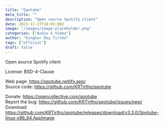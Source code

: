```yaml
---
title: "Spotube"
meta_title: ""
description: "Open source Spotify client"
date: 2023-11-27T18:03:00Z
image: "/images/image-placeholder.png"
categories: ["Audio & Video"]
author: "Kingkor Roy Tirtho"
tags: ["official"]
draft: false
---
```


Open source Spotify client

License: BSD-4-Clause

Web page: https://spotube.netlify.app/  
Source code: https://github.com/KRTirtho/spotube

Donate: https://opencollective.com/spotube  
Report the bug: https://github.com/KRTirtho/spotube/issues/new/  
Download: https://github.com/KRTirtho/spotube/releases/download/v3.3.0/Spotube-linux-x86_64.AppImage
